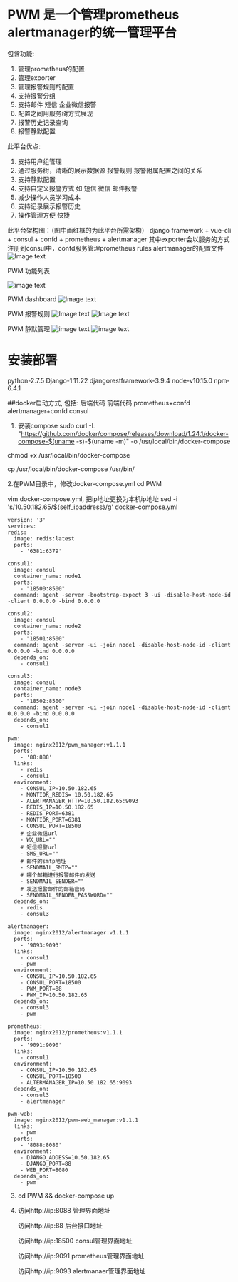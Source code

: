 # PWM 是一个管理prometheus alertmanager的统一管理平台

包含功能:
  1. 管理prometheus的配置
  2. 管理exporter
  3. 管理报警规则的配置
  4. 支持报警分组
  5. 支持邮件 短信 企业微信报警
  6. 配置之间用服务树方式展现
  7. 报警历史记录查询
  8. 报警静默配置

此平台优点:
  1. 支持用户组管理
  2. 通过服务树，清晰的展示数据源 报警规则 报警附属配置之间的关系
  3. 支持静默配置
  4. 支持自定义报警方式 如 短信 微信 邮件报警
  5. 减少操作人员学习成本
  6. 支持记录展示报警历史
  7. 操作管理方便 快捷
  
此平台架构图：（图中画红框的为此平台所需架构）
  django framework + vue-cli + consul + confd + prometheus + alertmanager
  其中exporter会以服务的方式注册到consul中，confd服务管理prometheus rules alertmanager的配置文件
![Image text](https://github.com/liqunlin/PWM/blob/master/img-folder/prometheus.png?raw=true)
  
PWM 功能列表


![image text](https://github.com/liqunlin/PWM/blob/master/img-folder/pwm2.png?raw=true)

PWM dashboard
![Image text](https://github.com/liqunlin/PWM/blob/master/img-folder/dashboard.png?raw=true)

PWM 报警规则
![Image text](https://github.com/liqunlin/PWM/blob/master/img-folder/rules1.png?raw=true)
![Image text](https://github.com/liqunlin/PWM/blob/master/img-folder/rules2.png?raw=true)

PWM 静默管理
![image text](https://github.com/liqunlin/PWM/blob/master/img-folder/silence.png?raw=true)
![image text](https://github.com/liqunlin/PWM/blob/master/img-folder/silence2.png?raw=true)

# 安装部署

python-2.7.5 Django-1.11.22 djangorestframework-3.9.4 node-v10.15.0 npm-6.4.1
  
  ##docker启动方式, 包括: 后端代码 前端代码 prometheus+confd alertmanager+confd consul
  1. 安装compose
  sudo curl -L "https://github.com/docker/compose/releases/download/1.24.1/docker-compose-$(uname -s)-$(uname -m)" -o /usr/local/bin/docker-compose
  
  chmod +x /usr/local/bin/docker-compose
  
  cp /usr/local/bin/docker-compose /usr/bin/
  
  2.在PWM目录中，修改docker-compose.yml
  cd PWM
  
  vim docker-compose.yml, 把ip地址更换为本机ip地址
  sed -i 's/10.50.182.65/${self_ipaddress}/g' docker-compose.yml
  ```
  version: '3'
services:
  redis:
    image: redis:latest
    ports:
      - '6381:6379'

  consul1:
    image: consul
    container_name: node1
    ports:
      - "18500:8500"
    command: agent -server -bootstrap-expect 3 -ui -disable-host-node-id -client 0.0.0.0 -bind 0.0.0.0

  consul2:
    image: consul
    container_name: node2
    ports:
      - "18501:8500"
    command: agent -server -ui -join node1 -disable-host-node-id -client 0.0.0.0 -bind 0.0.0.0
    depends_on:
      - consul1

  consul3:
    image: consul
    container_name: node3
    ports:
      - "18502:8500"
    command: agent -server -ui -join node1 -disable-host-node-id -client 0.0.0.0 -bind 0.0.0.0
    depends_on:
      - consul1

  pwm:
    image: nginx2012/pwm_manager:v1.1.1
    ports:
      - '88:888'
    links:
      - redis
      - consul1
    environment:
      - CONSUL_IP=10.50.182.65
      - MONTIOR_REDIS= 10.50.182.65
      - ALERTMANAGER_HTTP=10.50.182.65:9093
      - REDIS_IP=10.50.182.65
      - REDIS_PORT=6381
      - MONTIOR_PORT=6381
      - CONSUL_PORT=18500
      # 企业微信url
      - WX_URL=""
      # 短信报警url
      - SMS_URL=""
      # 邮件的smtp地址
      - SENDMAIL_SMTP=""
      # 哪个邮箱进行报警邮件的发送
      - SENDMAIL_SENDER=""
      # 发送报警邮件的邮箱密码
      - SENDMAIL_SENDER_PASSWORD=""
    depends_on:
      - redis
      - consul3

  alertmanager:
    image: nginx2012/alertmanager:v1.1.1
    ports:
      - '9093:9093'
    links:
      - consul1
      - pwm
    environment:
      - CONSUL_IP=10.50.182.65
      - CONSUL_PORT=18500
      - PWM_PORT=88
      - PWM_IP=10.50.182.65
    depends_on:
      - consul3
      - pwm
 
  prometheus:
    image: nginx2012/prometheus:v1.1.1
    ports: 
      - '9091:9090'
    links:
      - consul1
    environment:
      - CONSUL_IP=10.50.182.65
      - CONSUL_PORT=18500
      - ALTERMANAGER_IP=10.50.182.65:9093
    depends_on:
      - consul3
      - alertmanager

  pwm-web:
    image: nginx2012/pwm-web_manager:v1.1.1
    links:
      - pwm
    ports:
      - '8088:8080'
    environment:
      - DJANGO_ADDESS=10.50.182.65
      - DJANGO_PORT=88
      - WEB_PORT=8080
    depends_on:
      - pwm
  ```
  
  3. cd PWM && docker-compose up
  
  4. 访问http://ip:8088 管理界面地址
  
     访问http://ip:88 后台接口地址
    
     访问http://ip:18500 consul管理界面地址
     
     访问http://ip:9091 prometheus管理界面地址
     
     访问http://ip:9093 alertmanaer管理界面地址
  
  
